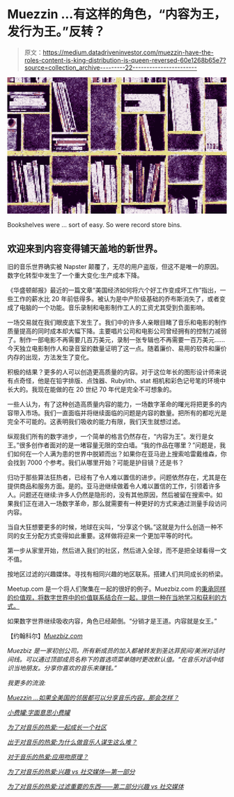 # Muezzin …有这样的角色，“内容为王，发行为王。”反转？

> 原文：<https://medium.datadriveninvestor.com/muezzin-have-the-roles-content-is-king-distribution-is-queen-reversed-60e1268b65e7?source=collection_archive---------22----------------------->

![](img/7976a998c8ee7200665eb378cb9eda9a.png)

Bookshelves were … sort of easy. So were record store bins.

## 欢迎来到内容变得铺天盖地的新世界。

旧的音乐世界确实被 Napster 颠覆了，无尽的用户盗版，但这不是唯一的原因。数字化转型中发生了一个重大变化:生产成本下降。

《华盛顿邮报》最近的一篇文章“美国经济如何将六个好工作变成坏工作”指出，一些工作的薪水比 20 年前低得多。被认为是中产阶级基础的乔布斯消失了，或者变成了电脑的一个功能。音乐录制和电影制作工人的工资尤其受到负面影响。

一场交易就在我们眼皮底下发生了。我们中的许多人亲眼目睹了音乐和电影的制作质量提高的同时成本却大幅下降。主要唱片公司和电影公司曾经拥有的控制力减弱了。制作一部电影不再需要几百万美元，录制一张专辑也不再需要一百万美元……今天独立电影制作人和录音室的数量证明了这一点。随着廉价、易用的软件和廉价内存的出现，方法发生了变化。

积极的结果？更多的人可以创造更高质量的内容。对于这位年长的图形设计师来说有点奇怪，他是在铅字排版、点蚀器、Rubylith、stat 相机和彩色记号笔的环境中长大的。我现在能做的在 20 世纪 70 年代是完全不可想象的。

一些人认为，有了这种创造高质量内容的能力，一场数字革命的曙光将把更多的内容带入市场。我们一直面临并将继续面临的问题是内容的数量。把所有的都吃光是完全不可能的。这表明我们吸收的能力有限，我们天生就想过滤。

纵观我们所有的数字进步，一个简单的格言仍然存在，“内容为王”。发行是女王。”很多创作者面对的是一堵容量无限的空白墙。“我的作品在哪里？”问题是，我们如何在一个人满为患的世界中脱颖而出？如果你在亚马逊上搜索哈雷戴维森，你会找到 7000 个参考。我们从哪里开始？可能是护目镜？还是书？

归功于那些算法狂热者，已经有了令人难以置信的进步。问题依然存在，尤其是在提供商品和服务方面。是的。亚马逊继续做着令人难以置信的工作，引领着许多人。问题还在继续:许多人仍然是隐形的，没有其他原因，然后被留在搜索中。如果我们正在进入一场数字革命，那么就需要有一种更好的方式来通过测量手段访问内容。

当自大狂想要更多的时候，地球在尖叫，“分享这个锅。”这就是为什么创造一种不同的女王分配方式变得如此重要。这样做将迎来一个更加平等的时代。

第一步从家里开始，然后进入我们的社区，然后进入全球，而不是把全球看得一文不值。

按地区过滤的兴趣媒体。寻找有相同兴趣的地区联系。搭建人们共同成长的桥梁。

Meetup.com 是一个将人们聚集在一起的很好的例子。Muezbiz.com 的[秉承同样的价值观，将数字世界中的价值联系结合在一起，提供一种在当地学习和获利的方式。](https://www.muezbiz.com)

如果数字世界继续吸收内容，角色已经颠倒。“分销才是王道。内容就是女王。”

【约翰科尔】*[*Muezbiz.com*](http://muezbiz.com/)*

*Muezbiz *是一家初创公司。所有新成员的加入都被转发到圣达菲民间/美洲对话时间线。可以通过顶部成员名称下的首选项菜单随时更改默认值。“在音乐对话中结识当地朋友。分享你喜欢的音乐来赚钱。”**

*我更多的流浪:*

*[*Muezzin …如果全美国的邻居都可以分享音乐内容，那会怎样？*](https://medium.com/@john_cole/muezzin-what-if-neighbors-all-around-the-us-could-earn-sharing-musical-content-2e2778d0391b)*

*[*小费罐:字面意思小费罐*](https://medium.com/@john_cole/the-tip-jar-literally-the-tip-jar-fc13c8757a89)*

*[*为了对音乐的热爱:一起成长一个社区*](https://medium.com/@john_cole/for-the-love-of-music-growing-a-community-together-b4773e33bc43)*

*[*出于对音乐的热爱:为什么做音乐人谋生这么难？*](https://medium.com/@john_cole/for-the-love-of-music-why-is-it-so-hard-to-make-a-living-being-a-musician-4a7af7fcd07)*

*[*对于音乐的热爱:应用吻原理？*](https://medium.com/@john_cole/for-the-love-of-music-applying-the-kiss-principle-4a653c6e1dfa)*

*[*为了对音乐的热爱:兴趣 vs 社交媒体—第一部分*](https://medium.com/@john_cole/for-the-love-of-music-interest-vs-social-media-part-1-1ffeac174a29)*

*[*为了对音乐的热爱:过滤重要的东西——第二部分兴趣 vs 社交媒体*](https://medium.com/@john_cole/for-the-love-of-music-filtering-what-matters-part-2-interest-vs-social-media-5196c7071450)*